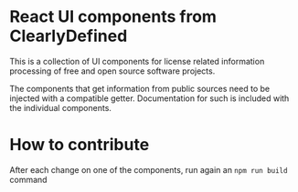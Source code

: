 # React UI components from ClearlyDefined

This is a collection of UI components for license related information processing of free and open source software projects.

The components that get information from public sources need to be injected with a compatible getter. Documentation for such is included with the individual components.

# How to contribute

After each change on one of the components, run again an `npm run build` command
